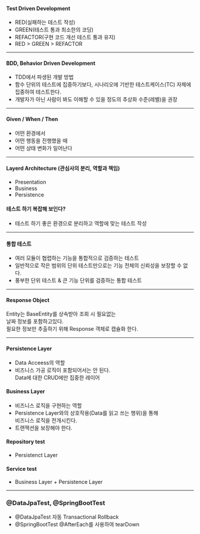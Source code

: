 #### Test Driven Development
- RED(실패하는 테스트 작성)
- GREEN(테스트 통과 최소한의 코딩)
- REFACTOR(구현 코드 개선 테스트 통과 유지)
- RED > GREEN > REFACTOR

---

#### BDD, Behavior Driven Development
- TDD에서 파생된 개발 방법
- 함수 단위의 테스트에 집중하기보다,
  시나리오에 기반한 테스트케이스(TC) 자체에 집중하여 테스트한다.
- 개발자가 아닌 사람이 봐도 이해할 수 있을 정도의 
  추상화 수준(레벨)을 권장

---

#### Given / When / Then
- 어떤 환경에서
- 어떤 행동을 진행했을 때
- 어떤 상태 변화가 일어난다

--- 

#### Layerd Architecture (관심사의 분리, 역할과 책임)
- Presentation
- Business
- Persistence

#### 테스트 하기 복잡해 보인다?
- 테스트 하기 좋은 환경으로 분리하고 역할에 맞는 테스트 작성

--- 

#### 통합 테스트
- 여러 모듈이 협렵하는 기능을 통합적으로 검증하는 테스트
- 일반적으로 작은 범위의 단위 테스트만으로는 
  기능 전체의 신뢰성을 보장할 수 없다.
- 풍부한 단위 테스트 & 큰 기능 단위를 검증하는 통합 테스트

--- 

#### Response Object
Entity는 BaseEntity를 상속받아 조회 시 필요없는   
날짜 정보를 포함하고있다.  
필요한 정보만 추출하기 위해 Response 객체로 캡슐화 한다.

---

#### Persistence Layer
- Data Acceess의 역할
- 비즈니스 가공 로직이 포함되어서는 안 된다.  
  Data에 대한 CRUD에만 집중한 레이어

#### Business Layer
- 비즈니스 로직을 구현하는 역할
- Persistence Layer와의 상호작용(Data를 읽고 쓰는 행위)을 통해  
  비즈니스 로직을 전개시킨다.
- 트랜잭션을 보장해야 한다.

#### Repository test
- Persistenct Layer

#### Service test
- Business Layer + Persistence Layer

--- 

### @DataJpaTest, @SpringBootTest
- @DataJpaTest 자동 Transactional Rollback
- @SpringBootTest @AfterEach를 사용하여 tearDown